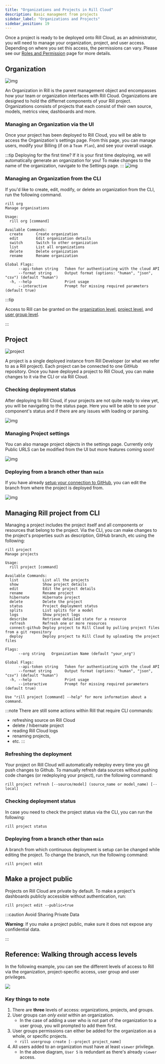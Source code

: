```yaml
---
title: "Organizations and Projects in Rill Cloud"
description: Basic managment from projects 
sidebar_label: "Organizations and Projects"
sidebar_position: 19
---
```


Once a project is ready to be deployed onto Rill Cloud, as an administrator, you will need to manage your organization, project, and user access. Depending on where you set this access, the permissions can vary. Please see our [Roles and Permission](roles-permissions.md) page for more details.

## Organization

![img](/img/manage/project-management/rill-org.png)

An Organization in Rill is the parent management object and encompasses how your team or organization interfaces with Rill Cloud. Organizations are designed to hold the differnet components of your Rill project. Organizations consists of projects that each consist of their own source, models, metrics view, dashboards and more.

### Managing an Organization via the UI

Once your project has been deployed to Rill Cloud, you will be able to access the Organization's settings page.
From this page, you can manage users, modify your Billing (if on a `Team Plan`), and see your overall usage. 

:::tip Deploying for the first time?
If it is your first time deploying, we will automatically generate an organization for you! To make changes to the name of the organization, navigate to the Settings page.
:::
![img](/img/manage/project-management/rill-org-settings.png)


### Managing an Organization from the CLI
If you'd like to create, edit, modify, or delete an organization from the CLI, run the following command.

```
rill org
Manage organisations

Usage:
  rill org [command]

Available Commands:
  create      Create organization
  edit        Edit organization details
  switch      Switch to other organization
  list        List all organizations
  delete      Delete organization
  rename      Rename organization

Global Flags:
      --api-token string   Token for authenticating with the cloud API
      --format string      Output format (options: "human", "json", "csv") (default "human")
  -h, --help               Print usage
      --interactive        Prompt for missing required parameters (default true)
```

:::tip

Access to Rill can be granted on the [organization level](/manage/user-management#how-to-add-an-organization-user), [project level](/manage/user-management#how-to-add-a-project-user), and [user group level](/manage/user-management#how-to-add-a-user-to-a-usergroup).

:::

## Project

![project](/img/manage/project-management/project-view.png) 

A project is a single deployed instance from Rill Developer (or what we refer to as a Rill project). Each project can be connected to one GitHub repository. Once you have deployed a project to Rill Cloud, you can make changes to it via the CLI or via Rill Cloud.


### Checking deployment status
After deploying to Rill Cloud, if your projects are not quite ready to view yet, you will be navigating to the status page. Here you will be able to see your component's status and if there are any issues with loading or parsing.

![img](/img/manage/project-management/status.png)

### Managing Project settings
You can also manage project objects in the settings page. Currently only Public URLS can be modified from the UI but more features coming soon!

![img](/img/explore/publicurl/public-url-settings.png)

### Deploying from a branch other than `main`
If you have already [setup your connection to GitHub](/deploy/deploy-dashboard/#syncing-your-github-repository), you can edit the branch from where the project is deployed from.

![img](/img/manage/project-management/main-branch.png)


## Managing Rill project from CLI
Managing a project includes the project itself and all components or resources that belong to the project. Via the CLI, you can make changes to the project's properties such as description, GitHub branch, etc using the following:


```
rill project
Manage projects

Usage:
  rill project [command]

Available Commands:
  list           List all the projects
  show           Show project details
  edit           Edit the project details
  rename         Rename project
  hibernate      Hibernate project
  delete         Delete the project
  status         Project deployment status
  splits         List splits for a model
  logs           Show project logs
  describe       Retrieve detailed state for a resource
  refresh        Refresh one or more resources
  connect-github Deploy project to Rill Cloud by pulling project files from a git repository
  deploy         Deploy project to Rill Cloud by uploading the project files

Flags:
      --org string   Organization Name (default "your_org")

Global Flags:
      --api-token string   Token for authenticating with the cloud API
      --format string      Output format (options: "human", "json", "csv") (default "human")
  -h, --help               Print usage
      --interactive        Prompt for missing required parameters (default true)

Use "rill project [command] --help" for more information about a command.
```

:::note 
There are still some actions within Rill that require CLI commands:
- refreshing source on Rill Cloud
- delete / hibernate project
- reading Rill Cloud logs
- renaming projects,
- etc.
:::

### Refreshing the deployment

Your project on Rill Cloud will automatically redeploy every time you git push changes to Github. To manually refresh data sources without pushing code changes (or redeploying your project), run the following command:

```
rill project refresh [--source/model] (source_name or model_name) [--local]
```


### Checking deployment status

In case you need to check the project status via the CLI, you can run the following:
```
rill project status
```

### Deploying from a branch other than `main`
A branch from which continuous deployment is setup can be changed while editing the project. To change the branch, run the following command:
```
rill project edit
```




## Make a project public

Projects on Rill Cloud are private by default. To make a project's dashboards publicly accessible without authentication, run:
```
rill project edit --public=true
```

:::caution Avoid Sharing Private Data

**Warning**: If you make a project public, make sure it does not expose any confidential data.

:::


## Reference: Walking through access levels


In the following example, you can see the different levels of access to Rill via the organization, project-specific access, user group and user privileges.


<img src = '/img/manage/project-management/project-access.png' class='rounded-gif' />


### Key things to note
1. There are **three** levels of access: organizations, projects, and groups.
2. User groups can _only exist_ within an organization.
    - In the case of adding a user who is not part of the organization to a user group, you will prompted to add them first.
3. User groups permissions can either be added for the organization as a whole, or specific projects.
    - `rill usergroup create [--project project_name]`    
4. All users added to an organization must have at least `viewer` privilege. 
    - In the above diagram, `User 5` is redundant as there's already `viewer` access.
